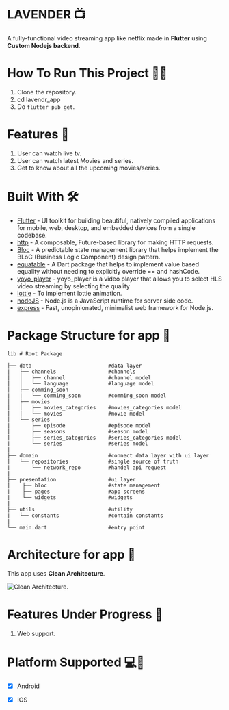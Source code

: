 # LAVENDER 📺

A fully-functional video streaming app like netflix made in **Flutter** using **Custom Nodejs backend**.

# How To Run This Project 🏃‍♂️
1. Clone the repository.
2. cd lavendr_app
3. Do `flutter pub get`.


# Features 🚀
1. User can watch live tv.  
2. User can watch latest Movies and series.
3. Get to know about all the upcoming movies/series.

# Built With 🛠
- [Flutter](https://flutter.dev/) - UI toolkit for building beautiful, natively compiled applications for mobile, web, desktop, and embedded devices from a single codebase.
- [http](https://pub.dev/packages/http) - A composable, Future-based library for making HTTP requests. 
- [Bloc](https://pub.dev/packages/bloc) - A predictable state management library that helps implement the BLoC (Business Logic Component) design pattern.
- [equatable](https://pub.dev/packages/equatable) - A Dart package that helps to implement value based equality without needing to explicitly override == and hashCode.
- [yoyo_player](https://pub.dev/packages/yoyo_player) - yoyo_player is a video player that allows you to select HLS video streaming by selecting the quality
- [lottie](https://pub.dev/packages/lottie) - To implement lottie animation.
- [nodeJS](https://nodejs.org/en/) - Node.js is a JavaScript runtime for server side code.
- [express](https://expressjs.com/) - Fast, unopinionated, minimalist web framework for Node.js.

# Package Structure for app 🗼

    lib # Root Package

    ├── data                         #data layer
    |   ├── channels                 #channels    
    |   │   ├── channel              #channel model      
    |   │   └── language             #language model       
    │   ├── comming_soon  
    |   |   └── comming_soon         #comming_soon model
    │   ├── movies  
    |   |   ├── movies_categories    #movies_categories model
    |   |   └── movies               #movie model
    │   └── series
    |       ├── episode              #episode model
    |       ├── seasons              #season model
    |       ├── series_categories    #series_categories model
    |       └── series               #series model      
    |                  
    ├── domain                       #connect data layer with ui layer
    |   └── repositories             #single source of truth 
    |       └── network_repo         #handel api request 
    |
    ├── presentation                 #ui layer
    |    ├── bloc                    #state management   
    |    ├── pages                   #app screens 
    |    └── widgets                 #widgets
    |
    ├── utils                        #utility
    |   └── constants                #contain constants
    |                          
    └── main.dart                    #entry point

# Architecture for app 🏹
This app uses **Clean Architecture**.


![Clean Architecture](https://i0.wp.com/resocoder.com/wp-content/uploads/2019/08/Clean-Architecture-Flutter-Diagram.png?w=556&ssl=1).

# Features Under Progress 🐌
1. Web support.

# Platform Supported 💻📱

- [x] Android
- [x] IOS

